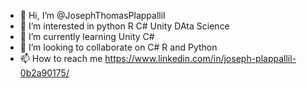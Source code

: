 - 👋 Hi, I’m @JosephThomasPlappallil
- 👀 I’m interested in python R C# Unity DAta Science
- 🌱 I’m currently learning Unity C#
- 💞️ I’m looking to collaborate on C# R and Python
- 📫 How to reach me https://www.linkedin.com/in/joseph-plappallil-0b2a90175/

<!---
JosephThomasPlappallil/JosephThomasPlappallil is a ✨ special ✨ repository because its `README.md` (this file) appears on your GitHub profile.
You can click the Preview link to take a look at your changes.
--->
